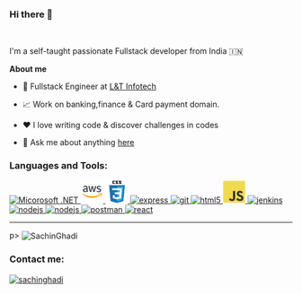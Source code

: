 ### Hi there 👋

<!--
**GhadiSachin/GhadiSachin** is a ✨ _special_ ✨ repository because its `README.md` (this file) appears on your GitHub profile.

Here are some ideas to get you started:

- 🔭 I’m currently working on ...
- 🌱 I’m currently learning ...
- 👯 I’m looking to collaborate on ...
- 🤔 I’m looking for help with ...
- 💬 Ask me about ...
- 📫 How to reach me: ...
- 😄 Pronouns: ...
- ⚡ Fun fact: ...
-->
<br />

I'm a self-taught passionate Fullstack developer from India 🇮🇳

**About me**

- 💼 Fullstack Engineer at [L&T Infotech](https://www.lntinfotech.com/)

- 📈 Work on banking,finance & Card payment domain.

- ❤️ I love writing code & discover challenges in codes

- 💬 Ask me about anything [here](https://github.com/GhadiSachin/GhadiSachin/issues)


<h3 align="left">Languages and Tools:</h3>
<p align="left">
<a href="https://dotnet.microsoft.com/" target="_blank"> 
<img src="https://www.vectorlogo.zone/util/preview.html?image=/logos/dotnet/dotnet-horizontal.svg" alt="Micorosoft .NET" width="40" height="40"/> </a> 
<a href="https://aws.amazon.com" target="_blank">
<img src="https://raw.githubusercontent.com/github/explore/fbceb94436312b6dacde68d122a5b9c7d11f9524/topics/aws/aws.png" alt="aws" width="40" height="40"/>
</a>
<a href="https://www.w3.org/style/css/" target="_blank"> 
<img src="https://raw.githubusercontent.com/github/explore/80688e429a7d4ef2fca1e82350fe8e3517d3494d/topics/css/css.png" alt="css3" width="40" height="40"/>
</a> 
<a href="https://expressjs.com" target="_blank"> 
<img src="https://i.cloudup.com/zfY6lL7eFa-3000x3000.png" alt="express" width="60" height="30"/> </a> 
<a href="https://git-scm.com/" target="_blank"> 
<img src="https://www.vectorlogo.zone/logos/git-scm/git-scm-icon.svg" alt="git" width="40" height="40"/> </a> 
<a href="https://www.w3.org/html/" target="_blank"> 
<img src="https://upload.wikimedia.org/wikipedia/commons/6/61/HTML5_logo_and_wordmark.svg" alt="html5" width="40" height="40"/> </a> 
<a href="https://developer.mozilla.org/en-US/docs/Web/JavaScript" target="_blank"> 
<img src="https://raw.githubusercontent.com/devicons/devicon/master/icons/javascript/javascript-original.svg" alt="javascript" width="40" height="40"/> </a> 
<a href="https://www.jenkins.io" target="_blank"> 
<img src="https://www.vectorlogo.zone/logos/jenkins/jenkins-icon.svg" alt="jenkins" width="40" height="40"/> </a> 
<a href="https://nodejs.org" target="_blank"> 
<img src="https://upload.wikimedia.org/wikipedia/commons/d/d9/Node.js_logo.svg" alt="nodejs" width="40" height="40"/> </a>
  <a href="https://www.mongodb.com/" target="_blank"> 
<img src="https://www.vectorlogo.zone/util/preview.html?image=/logos/mongodb/mongodb-ar21.svg" alt="nodejs" width="40" height="40"/> </a>  
<a href="https://postman.com" target="_blank"> 
<img src="https://www.vectorlogo.zone/logos/getpostman/getpostman-icon.svg" alt="postman" width="40" height="40"/> </a>
<a href="https://reactjs.org/" target="_blank"> 
<img src="https://upload.wikimedia.org/wikipedia/commons/a/a7/React-icon.svg" alt="react" width="40" height="40"/> </a> 

</p>
<hr>

p>&nbsp;<img align="center" src="https://github-readme-stats.vercel.app/api?username=GhadiSachin&show_icons=true&locale=en&theme=tokyonight" alt="SachinGhadi" /></p>


<h3 align="left">Contact me:</h3>
<a href="https://linkedin.com/in/sachinghadi" target="blank">
<img align="center" src="https://img.shields.io/badge/-sachinghadi-black?style=flat&logo=linkedin" alt="sachinghadi" />
</a>


